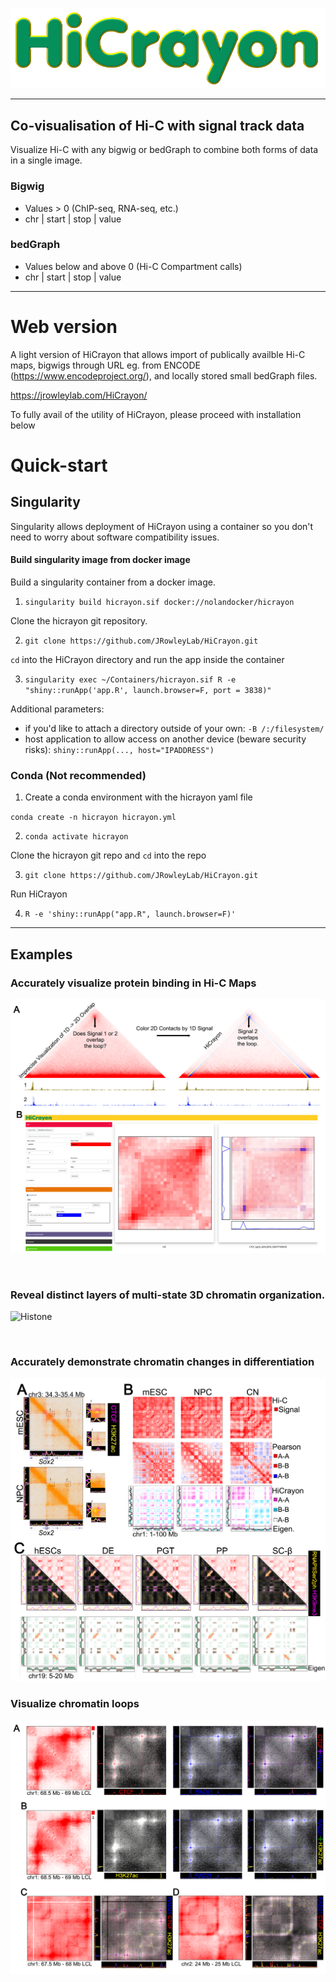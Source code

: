 ![](www/logo/HiCrayon_logo2.png)

------------------------------------------

## Co-visualisation of Hi-C with signal track data


Visualize Hi-C with any bigwig or bedGraph to combine both forms of data in a single image.

### Bigwig
- Values > 0 (ChIP-seq, RNA-seq, etc.) 
- chr | start | stop | value

### bedGraph
- Values below and above 0 (Hi-C Compartment calls)
- chr | start | stop | value

---------------------------------------------

# Web version

A light version of HiCrayon that allows import of publically availble Hi-C maps, bigwigs through URL eg. from ENCODE (https://www.encodeproject.org/), and locally stored small bedGraph files.

https://jrowleylab.com/HiCrayon/

To fully avail of the utility of HiCrayon, please proceed with installation below

# Quick-start

## **Singularity**

Singularity allows deployment of HiCrayon using a container so you don't need to worry about software compatibility issues.

#### Build singularity image from docker image

Build a singularity container from a docker image.

1. `singularity build hicrayon.sif docker://nolandocker/hicrayon`

Clone the hicrayon git repository.

2. `git clone https://github.com/JRowleyLab/HiCrayon.git`

`cd` into the HiCrayon directory and run the app inside the container

3. `singularity exec ~/Containers/hicrayon.sif R -e "shiny::runApp('app.R', launch.browser=F, port = 3838)" `

Additional parameters:
- if you'd like to attach a directory outside of your own: `-B /:/filesystem/`
- host application to allow access on another device (beware security risks): `shiny::runApp(..., host="IPADDRESS")`

### **Conda** (Not recommended)

1. Create a conda environment with the hicrayon yaml file

`conda create -n hicrayon hicrayon.yml`

2. `conda activate hicrayon`

Clone the hicrayon git repo and `cd` into the repo

3. `git clone https://github.com/JRowleyLab/HiCrayon.git`

Run HiCrayon

4. `R -e 'shiny::runApp("app.R", launch.browser=F)'`

-----------------------------------------------------------------

## Examples

### Accurately visualize protein binding in Hi-C Maps

![Overview](./www/logo/hicrayon_github_images/overviewfigure.png)

<br>

### Reveal distinct layers of multi-state 3D chromatin organization.

![Histone](./www/logo/hicrayon_github_images/multicomp.png)

<br>

### Accurately demonstrate chromatin changes in differentiation

![differentiation](./www/logo/hicrayon_github_images/Differentiation.png)


### Visualize chromatin loops

![loops](./www/logo/hicrayon_github_images/CTCFLoops.png)
